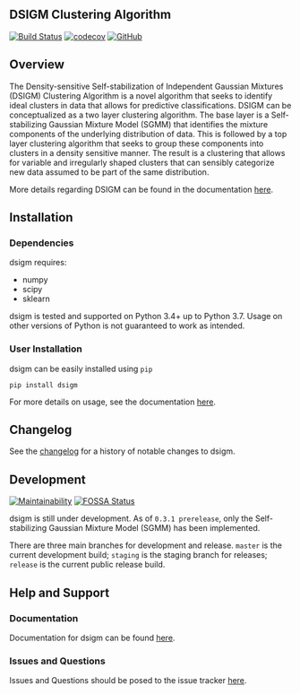 ## DSIGM Clustering Algorithm

[![Build Status](https://travis-ci.com/paradoxysm/dsigm.svg?branch=master)](https://travis-ci.com/paradoxysm/dsigm)
[![codecov](https://codecov.io/gh/paradoxysm/dsigm/branch/master/graph/badge.svg?token=cpaPkUHKah)](https://codecov.io/gh/paradoxysm/dsigm)
[![GitHub](https://img.shields.io/github/license/paradoxysm/dsigm?color=blue)](https://github.com/paradoxysm/dsigm/blob/master/LICENSE)

## Overview

The Density-sensitive Self-stabilization of Independent Gaussian Mixtures (DSIGM) Clustering Algorithm is a novel algorithm that seeks to identify ideal clusters in data that allows for predictive classifications. DSIGM can be conceptualized as a two layer clustering algorithm. The base layer is a Self-stabilizing Gaussian Mixture Model (SGMM) that identifies the mixture components of the underlying distribution of data. This is followed by a top layer clustering algorithm that seeks to group these components into clusters in a density sensitive manner. The result is a clustering that allows for variable and irregularly shaped clusters that can sensibly categorize new data assumed to be part of the same distribution.

More details regarding DSIGM can be found in the documentation [here](https://github.com/paradoxysm/dsigm/tree/master/doc).

## Installation

### Dependencies

dsigm requires:
- numpy
- scipy
- sklearn

dsigm is tested and supported on Python 3.4+ up to Python 3.7. Usage on other versions of Python is not guaranteed to work as intended.

### User Installation

dsigm can be easily installed using ```pip```

```
pip install dsigm
```

For more details on usage, see the documentation [here](https://github.com/paradoxysm/dsigm/tree/master/doc).

## Changelog

See the [changelog](https://github.com/paradoxysm/dsigm/blob/master/CHANGES.md) for a history of notable changes to dsigm.

## Development

[![Maintainability](https://api.codeclimate.com/v1/badges/db50b93805392126d265/maintainability)](https://codeclimate.com/github/paradoxysm/dsigm/maintainability)
[![FOSSA Status](https://app.fossa.io/api/projects/git%2Bgithub.com%2Fparadoxysm%2Fdsigm.svg?type=shield)](https://app.fossa.io/projects/git%2Bgithub.com%2Fparadoxysm%2Fdsigm?ref=badge_shield)

dsigm is still under development. As of `0.3.1 prerelease`, only the Self-stabilizing Gaussian Mixture Model (SGMM) has been implemented.

There are three main branches for development and release. `master` is the current development build; `staging` is the staging branch for releases; `release` is the current public release build.

## Help and Support

### Documentation

Documentation for dsigm can be found [here](https://github.com/paradoxysm/dsigm/tree/master/doc).

### Issues and Questions

Issues and Questions should be posed to the issue tracker [here](https://github.com/paradoxysm/dsigm/issues).
